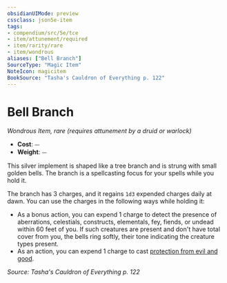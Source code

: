 ```yaml
---
obsidianUIMode: preview
cssclass: json5e-item
tags:
- compendium/src/5e/tce
- item/attunement/required
- item/rarity/rare
- item/wondrous
aliases: ["Bell Branch"]
SourceType: "Magic Item"
NoteIcon: magicitem
BookSource: "Tasha's Cauldron of Everything p. 122"
---
```

# Bell Branch
*Wondrous Item, rare (requires attunement by a druid or warlock)*  

- **Cost**: ⏤
- **Weight**: ⏤

This silver implement is shaped like a tree branch and is strung with small golden bells. The branch is a spellcasting focus for your spells while you hold it.

The branch has 3 charges, and it regains `1d3` expended charges daily at dawn. You can use the charges in the following ways while holding it:

- As a bonus action, you can expend 1 charge to detect the presence of aberrations, celestials, constructs, elementals, fey, fiends, or undead within 60 feet of you. If such creatures are present and don't have total cover from you, the bells ring softly, their tone indicating the creature types present.  
- As an action, you can expend 1 charge to cast [protection from evil and good](/2-Mechanics/CLI/spells/protection-from-evil-and-good.md).  

*Source: Tasha's Cauldron of Everything p. 122*